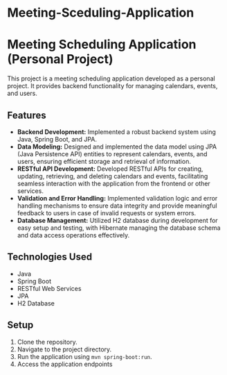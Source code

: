 # Meeting-Sceduling-Application

# Meeting Scheduling Application (Personal Project)

This project is a meeting scheduling application developed as a personal project. It provides backend functionality for managing calendars, events, and users.

## Features

- **Backend Development:** Implemented a robust backend system using Java, Spring Boot, and JPA.
- **Data Modeling:** Designed and implemented the data model using JPA (Java Persistence API) entities to represent calendars, events, and users, ensuring efficient storage and retrieval of information.
- **RESTful API Development:** Developed RESTful APIs for creating, updating, retrieving, and deleting calendars and events, facilitating seamless interaction with the application from the frontend or other services.
- **Validation and Error Handling:** Implemented validation logic and error handling mechanisms to ensure data integrity and provide meaningful feedback to users in case of invalid requests or system errors.
- **Database Management:** Utilized H2 database during development for easy setup and testing, with Hibernate managing the database schema and data access operations effectively.

## Technologies Used

- Java
- Spring Boot
- RESTful Web Services
- JPA
- H2 Database

## Setup

1. Clone the repository.
2. Navigate to the project directory.
3. Run the application using `mvn spring-boot:run`.
4. Access the application endpoints

